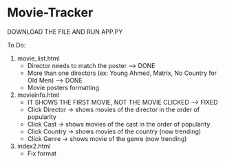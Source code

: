 # Movie-Tracker

DOWNLOAD THE FILE AND RUN APP.PY

To Do:
  1. movie_list.html
     - Director needs to match the poster --> DONE
     - More than one directors (ex: Young Ahmed, Matrix, No Country for Old Men) --> DONE
     - Movie posters formatting 
  2. movieinfo.html
     - IT SHOWS THE FIRST MOVIE, NOT THE MOVIE CLICKED --> FIXED
     - Click Director -> shows movies of the director in the order of popularity
     - Click Cast -> shows movies of the cast in the order of popularity
     - Click Country -> shows movies of the country (now trending)
     - Click Genre -> shows movie of the genre (now trending)
  3. index2.html
     - Fix format
		
		
		
		
